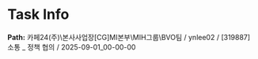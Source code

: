 # Task Info

**Path:** 카페24(주)\본사사업장\[CG]MI본부\MIH그룹\BVO팀 / ynlee02 / [319887] 소통 _ 정책 협의 / 2025-09-01_00-00-00

